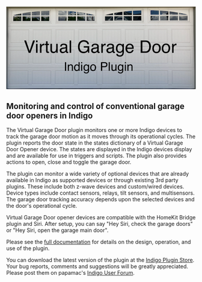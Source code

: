 ![](https://raw.githubusercontent.com/papamac/VirtualGarageDoor/master/files/doubleDoor.png)
## Monitoring and control of conventional garage door openers in Indigo ##

The Virtual Garage Door plugin monitors one or more Indigo devices to track the
garage door motion as it moves through its operational cycles. The plugin
reports the door state in the states dictionary of a Virtual Garage Door Opener
device.  The states are displayed in the Indigo devices display and are
available for use in triggers and scripts.  The plugin also provides actions
to open, close and toggle the garage door.

The plugin can monitor a wide variety of optional devices that are already
available in Indigo as supported devices or through existing 3rd party plugins.
These include both z-wave devices and custom/wired devices. Device types
include contact sensors, relays, tilt sensors, and multisensors. The garage
door tracking accuracy depends upon the selected devices and the door's
operational cycle.

Virtual Garage Door opener devices are compatible with the HomeKit Bridge
plugin and Siri. After setup, you can say "Hey Siri, check the garage doors" or
"Hey Siri, open the garage main door".

Please see the
[full documentation](https://github.com/papamac/VirtualGarageDoor/wiki)
for details on the design, operation, and use of the plugin.

You can download the latest version of the plugin at the 
[Indigo Plugin Store](https://indigodomo.com/pluginstore).
Your bug reports, comments and suggestions will be greatly appreciated.  Please
post them on papamac's
[Indigo User Forum](https://forums.indigodomo.com/viewforum.php?f=374).

